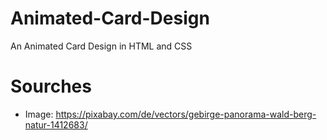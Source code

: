 # Animated-Card-Design
An Animated Card Design in HTML and CSS
# Sourches 
- Image: https://pixabay.com/de/vectors/gebirge-panorama-wald-berg-natur-1412683/
